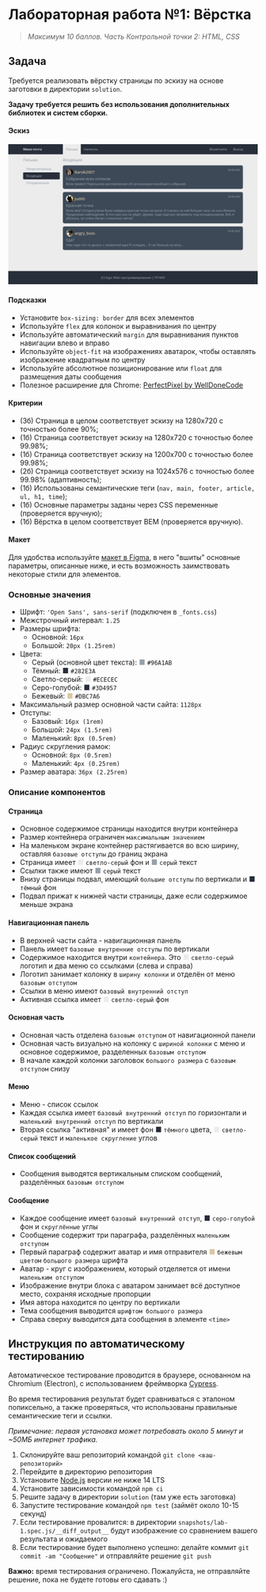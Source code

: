 # Лабораторная работа №1: Вёрстка

> _Максимум 10 баллов. Часть Контрольной точки 2: HTML, CSS_

## Задача

Требуется реализовать вёрстку страницы по эскизу на основе заготовки в директории `solution`.

**Задачу требуется решить без использования дополнительных библиотек и систем сборки.**

#### Эскиз

![sketch](sketchs/sketch.png)

#### Подсказки

- Установите `box-sizing: border` для всех элементов
- Используйте `flex` для колонок и выравнивания по центру
- Используйте автоматический `margin` для выравнивания пунктов навигации влево и вправо
- Используйте `object-fit` на изображениях аватарок, чтобы оставлять изображение квадратным по центру
- Используйте абсолютное позиционирование или `float` для размещения даты сообщения
- Полезное расширение для
  Chrome: [PerfectPixel by WellDoneCode](https://chrome.google.com/webstore/detail/perfectpixel-by-welldonec/dkaagdgjmgdmbnecmcefdhjekcoceebi/)

#### Критерии

- (3б) Страница в целом соответствует эскизу на 1280x720 с точностью более 90%;
- (1б) Страница соответствует эскизу на 1280x720 с точностью более 99.98%;
- (1б) Страница соответствует эскизу на 1200x700 с точностью более 99.98%;
- (2б) Страница соответствует эскизу на 1024x576 с точностью более 99.98% (адаптивность);
- (1б) Использованы семантические теги (`nav, main, footer, article, ul, h1, time`);
- (1б) Основные параметры заданы через CSS переменные (проверяется вручную);
- (1б) Вёрстка в целом соответствует BEM (проверяется вручную).

#### Макет

Для удобства используйте [макет в Figma](http://go.shgk.me/Web-2020-Lab-1-Figma), в него "вшиты" основные параметры,
описанные ниже, и есть возможность заимствовать некоторые стили для элементов.

### Основные значения

- Шрифт: `'Open Sans', sans-serif` (подключен в `_fonts.css`)
- Межстрочный интервал: `1.25`
- Размеры шрифта:
  - Основной: `16px`
  - Большой: `20px (1.25rem)`
- Цвета:
  - Серый (основной цвет текста): <span style="color: #96A1AB">■</span> `#96A1AB`
  - Тёмный: <span style="color: #282E3A">■</span> `#282E3A`
  - Светло-серый: <span style="color: #ECECEC">■</span> `#ECECEC`
  - Серо-голубой: <span style="color: #282E3A">■</span> `#3D4957`
  - Бежевый: <span style="color: #DBC7A6">■</span> `#DBC7A6`
- Максимальный размер основной части сайта: `1128px`
- Отступы:
  - Базовый: `16px (1rem)`
  - Большой: `24px (1.5rem)`
  - Маленький: `8px (0.5rem)`
- Радиус скругления рамок:
  - Основной: `8px (0.5rem)`
  - Маленький: `4px (0.25rem)`
- Размер аватара: `36px (2.25rem)`

### Описание компонентов

#### Страница

- Основное содержимое страницы находится внутри контейнера
- Размер контейнера ограничен `максимальным значением`
- На маленьком экране контейнер растягивается во всю ширину, оставляя `базовые отступы` до границ экрана
- Страница имеет <span style="color: #ECECEC">■</span> `светло-серый` фон и <span style="color: #96A1AB">■</span> `серый` текст
- Ссылки также имеют <span style="color: #96A1AB">■</span> `серый` текст
- Внизу страницы подвал, имеющий `большие отступы` по вертикали и <span style="color: #282E3A">■</span> `тёмный` фон
- Подвал прижат к нижней части страницы, даже если содержимое меньше экрана

#### Навигационная панель

- В верхней части сайта - навигационная панель
- Панель имеет `базовые внутренние отступы` по вертикали
- Содержимое находится внутри `контейнера`. Это <span style="color: #ECECEC">■</span> `светло-серый` логотип и два меню со ссылками (слева и справа)
- Логотип занимает колонку в `ширину колонки` и отделён от меню `базовым отступом`
- Ссылки в меню имеют `базовый внутренний отступ`
- Активная ссылка имеет <span style="color: #ECECEC">■</span> `светло-серый` фон

#### Основная часть

- Основная часть отделена `базовым отступом` от навигационной панели
- Основная часть визуально на колонку с `шириной колонки` с меню и основное содержимое, разделенных `базовым отступом`
- В начале каждой колонки заголовок `большого размера` с `базовым отступом` снизу

#### Меню

- Меню - список ссылок
- Каждая ссылка имеет `базовый внутренний отступ` по горизонтали и `маленький внутренний отступ` по вертикали
- Вторая ссылка "активная" и имеет фон <span style="color: #282E3A">■</span> `тёмного` цвета, <span style="color: #ECECEC">■</span> `светло-серый` текст и `маленькое скругление` углов

#### Список сообщений

- Сообщения выводятся вертикальным списком сообщений, разделённых `базовым отступом`

#### Сообщение

- Каждое сообщение имеет `базовый внутренний отступ`, <span style="color: #282E3A">■</span> `серо-голубой` фон и `скруглённые` углы
- Сообщение содержит три параграфа, разделённых `маленьким отступом`
- Первый параграф содержит аватар и имя отправителя <span style="color: #DBC7A6">■</span> `бежевым цветом` `большого размера` шрифта
- Аватар - круг с изображением, который отделяется от имени `маленьким отступом`
- Изображение внутри блока с аватаром занимает всё доступное место, сохраняя исходные пропорции
- Имя автора находится по центру по вертикали
- Тема сообщения выводится `шрифтом большого размера`
- Справа сверху выводится дата сообщения в элементе `<time>`

## Инструкция по автоматическому тестированию

Автоматическое тестирование проводится в браузере, основанном на Chromium (Electron), с использованием
фреймворка [Cypress](https://www.cypress.io/).

Во время тестирования результат будет сравниваться с эталоном попиксельно, а также проверяться, что использованы
правильные семантические теги и ссылки.

_Примечание: первая установка может потребовать около 5 минут и ~50МБ интернет трафика._

1. Склонируйте ваш репозиторий командой `git clone <ваш-репозиторий>`
2. Перейдите в директорию репозитория
3. Установите [Node.js](https://nodejs.org/) версии не ниже 14 LTS
4. Установите зависимости командой `npm ci`
5. Решите задачу в директории `solution` (там уже есть заготовка)
6. Запустите тестирование командой `npm test` (займёт около 10-15 секунд)
7. Если тестирование провалится: в директории `snapshots/lab-1.spec.js/__diff_output__` будут изображение со сравнением
   вашего результата и ожидаемого
8. Если тестирование будет выполнено успешно: делайте коммит `git commit -am "Сообщение"` и отправляйте
   решение `git push`

**Важно:** время тестирования ограничено. Пожалуйста, не отправляйте решение, пока не будете готовы его сдавать :)
